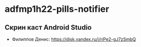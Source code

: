 # adfmp1h22-pills-notifier

## Скрин каст Android Studio
- Филиппов Денис: https://disk.yandex.ru/i/riPe2-gJ7zSmbQ